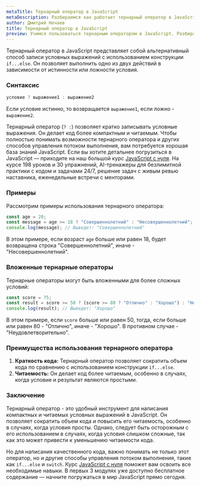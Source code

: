 ```yaml
---
metaTitle: Тернарный оператор в JavaScript
metaDescription: Разбираемся как работает тернарный оператор в JavaScript
author: Дмитрий Нечаев
title: Тернарный оператор в JavaScript
preview: Учимся пользоваться тернарным оператором в JavaScript. Разбираем примеры использования
---
```


Тернарный оператор в JavaScript представляет собой альтернативный способ записи условных выражений с использованием конструкции `if...else`. Он позволяет выполнить одно из двух действий в зависимости от истинности или ложности условия.

### Синтаксис

```jsx
условие ? выражение1 : выражение2

```

Если условие истинно, то возвращается `выражение1`, если ложно - `выражение2`.

Тернарный оператор (`? :`) позволяет кратко записывать условные выражения. Он делает код более компактным и читаемым. Чтобы полностью понимать возможности тернарного оператора и других способов управления потоком выполнения, вам потребуется хорошая база знаний JavaScript. Если вы хотите детальнее погрузиться в JavaScript — приходите на наш большой курс [JavaScript с нуля](https://purpleschool.ru/course/javascript-basics?utm_source=knowledgebase&utm_medium=text&utm_campaign=ternarnyj-operator-v-javascript). На курсе 198 уроков и 30 упражнений, AI-тренажеры для безлимитной практики с кодом и задачами 24/7, решение задач с живым ревью наставника, еженедельные встречи с менторами.

### Примеры

Рассмотрим примеры использования тернарного оператора:

```jsx
const age = 20;
const message = age >= 18 ? "Совершеннолетний" : "Несовершеннолетний";
console.log(message); // Выведет: "Совершеннолетний"

```

В этом примере, если возраст `age` больше или равен 18, будет возвращена строка "Совершеннолетний", иначе - "Несовершеннолетний".

### Вложенные тернарные операторы

Тернарные операторы могут быть вложенными для более сложных условий:

```jsx
const score = 75;
const result = score >= 50 ? (score >= 80 ? "Отлично" : "Хорошо") : "Неудовлетворительно";
console.log(result); // Выведет: "Хорошо"

```

В этом примере, если `score` больше или равен 50, тогда, если больше или равен 80 - "Отлично", иначе - "Хорошо". В противном случае - "Неудовлетворительно".

### Преимущества использования тернарного оператора

1. **Краткость кода:** Тернарный оператор позволяет сократить объем кода по сравнению с использованием конструкции `if...else`.
2. **Читаемость:** Он делает код более читаемым, особенно в случаях, когда условие и результат являются простыми.

### Заключение

Тернарный оператор - это удобный инструмент для написания компактных и читаемых условных выражений в JavaScript. Он позволяет сократить объем кода и повысить его читаемость, особенно в случаях, когда условия просты. Однако, следует быть осторожным с его использованием в случаях, когда условия слишком сложные, так как это может привести к уменьшению читаемости кода.

Но для написания качественного кода, важно понимать не только этот оператор, но и другие способы управления потоком выполнения, такие как `if...else` и `switch`. Курс [JavaScript с нуля](https://purpleschool.ru/course/javascript-basics?utm_source=knowledgebase&utm_medium=text&utm_campaign=ternarnyj-operator-v-javascript) поможет вам освоить все необходимые навыки. В первых 3 модулях уже доступно бесплатное содержание — начните погружаться в мир JavaScript прямо сегодня.
